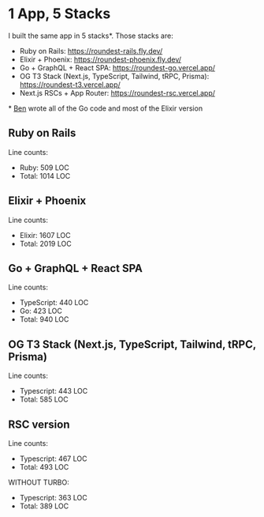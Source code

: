 # 1 App, 5 Stacks

I built the same app in 5 stacks\*. Those stacks are:

- Ruby on Rails: https://roundest-rails.fly.dev/
- Elixir + Phoenix: https://roundest-phoenix.fly.dev/
- Go + GraphQL + React SPA: https://roundest-go.vercel.app/
- OG T3 Stack (Next.js, TypeScript, Tailwind, tRPC, Prisma): https://roundest-t3.vercel.app/
- Next.js RSCs + App Router: https://roundest-rsc.vercel.app/

\* [Ben](youtube.com/@bmdavis419/) wrote all of the Go code and most of the Elixir version

## Ruby on Rails

Line counts:

- Ruby: 509 LOC
- Total: 1014 LOC

## Elixir + Phoenix

Line counts:

- Elixir: 1607 LOC
- Total: 2019 LOC

## Go + GraphQL + React SPA

Line counts:

- TypeScript: 440 LOC
- Go: 423 LOC
- Total: 940 LOC

## OG T3 Stack (Next.js, TypeScript, Tailwind, tRPC, Prisma)

Line counts:

- Typescript: 443 LOC
- Total: 585 LOC

## RSC version

Line counts:

- Typescript: 467 LOC
- Total: 493 LOC

WITHOUT TURBO:

- Typescript: 363 LOC
- Total: 389 LOC
